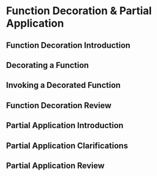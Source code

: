 # Function Decoration & Partial Application

## Function Decoration Introduction

## Decorating a Function

## Invoking a Decorated Function

## Function Decoration Review

## Partial Application Introduction

## Partial Application Clarifications

## Partial Application Review